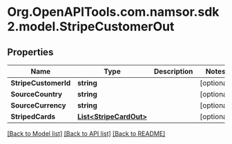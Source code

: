 # Org.OpenAPITools.com.namsor.sdk2.model.StripeCustomerOut
## Properties

Name | Type | Description | Notes
------------ | ------------- | ------------- | -------------
**StripeCustomerId** | **string** |  | [optional] 
**SourceCountry** | **string** |  | [optional] 
**SourceCurrency** | **string** |  | [optional] 
**StripedCards** | [**List&lt;StripeCardOut&gt;**](StripeCardOut.md) |  | [optional] 

[[Back to Model list]](../README.md#documentation-for-models) [[Back to API list]](../README.md#documentation-for-api-endpoints) [[Back to README]](../README.md)


